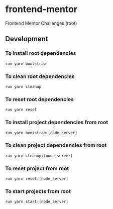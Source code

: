 # frontend-mentor

Frontend Mentor Challenges (root)

## Development

### To install root dependencies
`
run yarn bootstrap
`

### To clean root dependencies
`
run yarn cleanup
`

### To reset root dependencies
`
run yarn reset
`

### To install project dependencies from root
`
run yarn bootstrap:[node_server]
`

### To clean project dependencies from root
`
run yarn cleanup:[node_server]
`

### To reset project from root
`
run yarn reset:[node_server]
`

### To start projects from root
`
run yarn start:[node_server]
`
